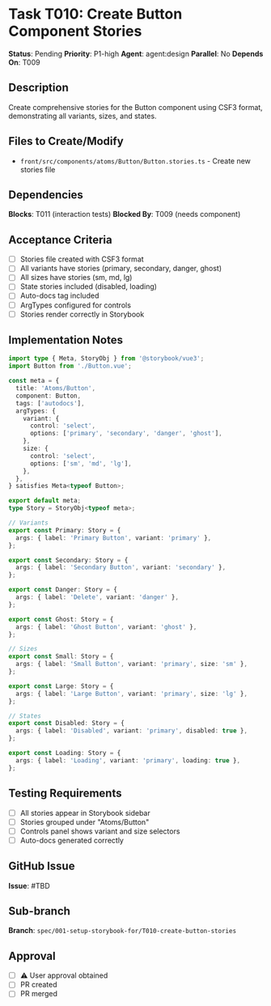 # Task T010: Create Button Component Stories

**Status**: Pending
**Priority**: P1-high
**Agent**: agent:design
**Parallel**: No
**Depends On**: T009

## Description

Create comprehensive stories for the Button component using CSF3 format, demonstrating all variants, sizes, and states.

## Files to Create/Modify

- `front/src/components/atoms/Button/Button.stories.ts` - Create new stories file

## Dependencies

**Blocks**: T011 (interaction tests)
**Blocked By**: T009 (needs component)

## Acceptance Criteria

- [ ] Stories file created with CSF3 format
- [ ] All variants have stories (primary, secondary, danger, ghost)
- [ ] All sizes have stories (sm, md, lg)
- [ ] State stories included (disabled, loading)
- [ ] Auto-docs tag included
- [ ] ArgTypes configured for controls
- [ ] Stories render correctly in Storybook

## Implementation Notes

```typescript
import type { Meta, StoryObj } from '@storybook/vue3';
import Button from './Button.vue';

const meta = {
  title: 'Atoms/Button',
  component: Button,
  tags: ['autodocs'],
  argTypes: {
    variant: {
      control: 'select',
      options: ['primary', 'secondary', 'danger', 'ghost'],
    },
    size: {
      control: 'select',
      options: ['sm', 'md', 'lg'],
    },
  },
} satisfies Meta<typeof Button>;

export default meta;
type Story = StoryObj<typeof meta>;

// Variants
export const Primary: Story = {
  args: { label: 'Primary Button', variant: 'primary' },
};

export const Secondary: Story = {
  args: { label: 'Secondary Button', variant: 'secondary' },
};

export const Danger: Story = {
  args: { label: 'Delete', variant: 'danger' },
};

export const Ghost: Story = {
  args: { label: 'Ghost Button', variant: 'ghost' },
};

// Sizes
export const Small: Story = {
  args: { label: 'Small Button', variant: 'primary', size: 'sm' },
};

export const Large: Story = {
  args: { label: 'Large Button', variant: 'primary', size: 'lg' },
};

// States
export const Disabled: Story = {
  args: { label: 'Disabled', variant: 'primary', disabled: true },
};

export const Loading: Story = {
  args: { label: 'Loading', variant: 'primary', loading: true },
};
```

## Testing Requirements

- [ ] All stories appear in Storybook sidebar
- [ ] Stories grouped under "Atoms/Button"
- [ ] Controls panel shows variant and size selectors
- [ ] Auto-docs generated correctly

## GitHub Issue

**Issue**: #TBD

## Sub-branch

**Branch**: `spec/001-setup-storybook-for/T010-create-button-stories`

## Approval

- [ ] ⚠️ User approval obtained
- [ ] PR created
- [ ] PR merged
